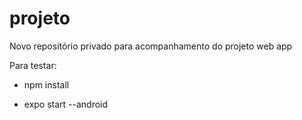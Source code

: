 # projeto
Novo repositório privado para acompanhamento do projeto web app

Para testar:

  - npm install  
  
  - expo start --android 
